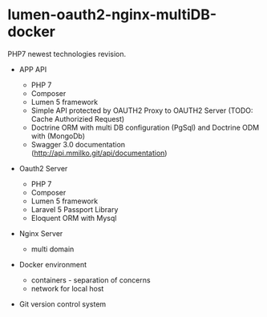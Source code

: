 # lumen-oauth2-nginx-multiDB-docker
PHP7 newest technologies revision.

* APP API
    - PHP 7
    - Composer
    - Lumen 5 framework
	- Simple API protected by OAUTH2 Proxy to OAUTH2 Server (TODO: Cache Authorizied Request)
	- Doctrine ORM with multi DB configuration (PgSql) and Doctrine ODM with (MongoDb)
	- Swagger 3.0 documentation (http://api.mmilko.git/api/documentation)

* Oauth2 Server
    - PHP 7 
    - Composer
    - Lumen 5 framework
    - Laravel 5 Passport Library
    - Eloquent ORM with Mysql

* Nginx Server
    - multi domain

* Docker environment
    -  containers - separation of concerns
    -  network for local host
    
* Git  version control system

